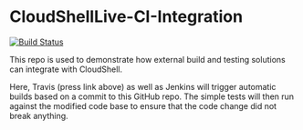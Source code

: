 # CloudShellLive-CI-Integration
[![Build Status](https://app.travis-ci.com/qualicslive/CloudShellLive-CI-Integration.svg?branch=master)](https://app.travis-ci.com/qualicslive/CloudShellLive-CI-Integration)

This repo is used to demonstrate how external build and testing solutions can integrate with CloudShell.

Here, Travis (press link above) as well as Jenkins will trigger automatic builds based on a commit to this GitHub repo. The simple tests will then run against the modified code base to ensure that the code change did not break anything.

